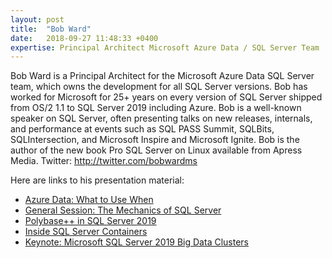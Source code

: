 ```yaml
---
layout: post
title:  "Bob Ward"
date:   2018-09-27 11:48:33 +0400
expertise: Principal Architect Microsoft Azure Data / SQL Server Team | Microsoft
---
```


Bob Ward is a Principal Architect for the Microsoft Azure Data SQL Server team, which owns the development for all SQL Server versions. Bob has worked for Microsoft for 25+ years on every version of SQL Server shipped from OS/2 1.1 to SQL Server 2019 including Azure. Bob is a well-known speaker on SQL Server, often presenting talks on new releases, internals, and performance at events such as SQL PASS Summit, SQLBits, SQLIntersection, and Microsoft Inspire and Microsoft Ignite. Bob is the author of the new book Pro SQL Server on Linux available from Apress Media.  Twitter: http://twitter.com/bobwardms

Here are links to his presentation material:

- [Azure Data: What to Use When](https://devintxcontent.blob.core.windows.net/showcontent/Speaker%20Presentations%20Fall%202019/SQLServerAndAzureDataWhatToUseWhen_ShortVersion.pptx)
- [General Session: The Mechanics of SQL Server](https://devintxcontent.blob.core.windows.net/showcontent/Speaker%20Presentations%20Fall%202019/The%20Mechanics%20of%20SQL%20Server%20(2).pptx)
- [Polybase++ in SQL Server 2019](https://devintxcontent.blob.core.windows.net/showcontent/Speaker%20Presentations%20Fall%202019/Polybase%2B%2B%20in%20SQL%20Server%202019%20(1).pptx)
- [Inside SQL Server Containers](https://devintxcontent.blob.core.windows.net/showcontent/Speaker%20Presentations%20Fall%202019/Inside%20SQL%20Server%20Containers%20(2).pptx)
- [Keynote: Microsoft SQL Server 2019 Big Data Clusters](https://devintxcontent.blob.core.windows.net/showcontent/Speaker%20Presentations%20Fall%202019/SQL%20Server%202019%20Big%20Data%20Clusters.pptx)
